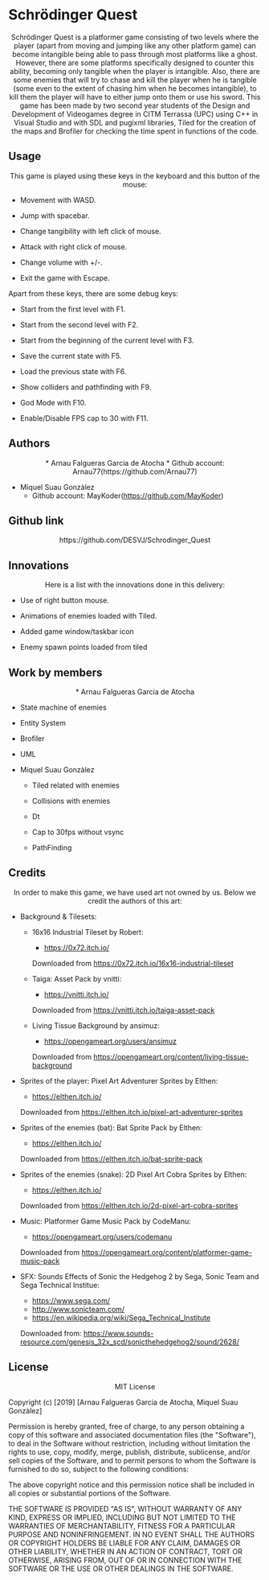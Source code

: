 # Schrödinger Quest

<p align="center">
Schrödinger Quest is a platformer game consisting of two levels where the player (apart from moving and jumping like any other platform game) can become intangible being able to pass through most platforms like a ghost. However, there are some platforms specifically designed to counter this ability, becoming only tangible when the player is intangible. Also, there are some enemies that will try to chase and kill the player when he is tangible (some even to the extent of chasing him when he becomes intangible), to kill them the player will have to either jump onto them or use his sword. This game has been made by two second year students of the Design and Development of Videogames degree in CITM Terrassa (UPC) using C++ in Visual Studio and with SDL and pugixml libraries, Tiled for the creation of the maps and Brofiler for checking the time spent in functions of the code. 

## Usage

<p align="center">
This game is played using these keys in the keyboard and this button of the mouse:

* Movement with WASD.

* Jump with spacebar.

* Change tangibility with left click of mouse.

* Attack with right click of mouse.

* Change volume with +/-.

* Exit the game with Escape.

Apart from these keys, there are some debug keys:

* Start from the first level with F1.

* Start from the second level with F2.

* Start from the beginning of the current level with F3.

* Save the current state with F5.

* Load the previous state with F6.

* Show colliders and pathfinding with F9.

* God Mode with F10.

* Enable/Disable FPS cap to 30 with F11.

## Authors
<p align="center">
* Arnau Falgueras Garcia de Atocha
    * Github account: Arnau77(https://github.com/Arnau77)

* Miquel Suau Gonzàlez
    * Github account: MayKoder(https://github.com/MayKoder)

## Github link
<p align="center">
https://github.com/DESVJ/Schrodinger_Quest

## Innovations

<p align="center">
Here is a list with the innovations done in this delivery:

* Use of right button mouse.

* Animations of enemies loaded with Tiled.

* Added game window/taskbar icon

* Enemy spawn points loaded from tiled

## Work by members

<p align="center">
* Arnau Falgueras Garcia de Atocha

  * State machine of enemies
  
  * Entity System
  
  * Brofiler
  
  * UML

* Miquel Suau Gonzàlez

  * Tiled related with enemies
  
  * Collisions with enemies
  
  * Dt

  * Cap to 30fps without vsync

  * PathFinding

## Credits

<p align="center">
In order to make this game, we have used art not owned by us. Below we credit the authors of this art:

* Background & Tilesets:

    * 16x16 Industrial Tileset by Robert:
    	* https://0x72.itch.io/
    
		Downloaded from https://0x72.itch.io/16x16-industrial-tileset

    * Taiga: Asset Pack by vnitti:
    	* https://vnitti.itch.io/
		
		Downloaded from https://vnitti.itch.io/taiga-asset-pack

     * Living Tissue Background by ansimuz:
     	* https://opengameart.org/users/ansimuz
		
		Downloaded from https://opengameart.org/content/living-tissue-background


* Sprites of the player: Pixel Art Adventurer Sprites by Elthen:
    * https://elthen.itch.io/

	Downloaded from https://elthen.itch.io/pixel-art-adventurer-sprites

* Sprites of the enemies (bat): Bat Sprite Pack by Elthen:
    * https://elthen.itch.io/

	Downloaded from https://elthen.itch.io/bat-sprite-pack

* Sprites of the enemies (snake): 2D Pixel Art Cobra Sprites by Elthen:
    * https://elthen.itch.io/

	Downloaded from https://elthen.itch.io/2d-pixel-art-cobra-sprites

* Music: Platformer Game Music Pack by CodeManu:
    * https://opengameart.org/users/codemanu

	Downloaded from	https://opengameart.org/content/platformer-game-music-pack

* SFX: Sounds Effects of Sonic the Hedgehog 2 by Sega, Sonic Team and Sega Technical Institue: 
    * https://www.sega.com/
    * http://www.sonicteam.com/        
    * https://en.wikipedia.org/wiki/Sega_Technical_Institute

	Downloaded from: https://www.sounds-resource.com/genesis_32x_scd/sonicthehedgehog2/sound/2628/

## License

<p align="center">
MIT License

Copyright (c) [2019] [Arnau Falgueras Garcia de Atocha, Miquel Suau Gonzàlez]

Permission is hereby granted, free of charge, to any person obtaining a copy
of this software and associated documentation files (the "Software"), to deal
in the Software without restriction, including without limitation the rights
to use, copy, modify, merge, publish, distribute, sublicense, and/or sell
copies of the Software, and to permit persons to whom the Software is
furnished to do so, subject to the following conditions:

The above copyright notice and this permission notice shall be included in all
copies or substantial portions of the Software.

THE SOFTWARE IS PROVIDED "AS IS", WITHOUT WARRANTY OF ANY KIND, EXPRESS OR
IMPLIED, INCLUDING BUT NOT LIMITED TO THE WARRANTIES OF MERCHANTABILITY,
FITNESS FOR A PARTICULAR PURPOSE AND NONINFRINGEMENT. IN NO EVENT SHALL THE
AUTHORS OR COPYRIGHT HOLDERS BE LIABLE FOR ANY CLAIM, DAMAGES OR OTHER
LIABILITY, WHETHER IN AN ACTION OF CONTRACT, TORT OR OTHERWISE, ARISING FROM,
OUT OF OR IN CONNECTION WITH THE SOFTWARE OR THE USE OR OTHER DEALINGS IN THE
SOFTWARE.
